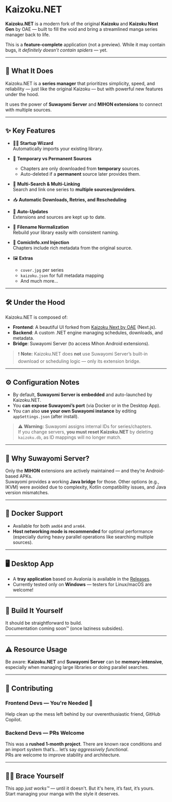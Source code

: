 # Kaizoku.NET

**Kaizoku.NET** is a modern fork of the original **Kaizoku** and **Kaizoku Next Gen** by OAE — built to fill the void and bring a streamlined manga series manager back to life.

This is a **feature-complete** application (not a preview). While it may contain bugs, it *definitely doesn’t contain spiders* — yet.

---

## 🎯 What It Does

Kaizoku.NET is a **series manager** that prioritizes simplicity, speed, and reliability — just like the original Kaizoku — but with powerful new features under the hood.

It uses the power of **Suwayomi Server** and **MIHON extensions** to connect with multiple sources.

---

## ✨ Key Features

- 🧙‍♂️ **Startup Wizard**  
  Automatically imports your existing library.

- 🔁 **Temporary vs Permanent Sources**  
  - Chapters are only downloaded from **temporary** sources.  
  - Auto-deleted if a **permanent** source later provides them.

- 🔎 **Multi-Search & Multi-Linking**  
  Search and link one series to **multiple sources/providers**.

- 📥 **Automatic Downloads, Retries, and Rescheduling**

- 🔄 **Auto-Updates**  
  Extensions and sources are kept up to date.

- 🧹 **Filename Normalization**  
  Rebuild your library easily with consistent naming.

- 🧾 **ComicInfo.xml Injection**  
  Chapters include rich metadata from the original source.

- 🖼️ **Extras**  
  - `cover.jpg` per series  
  - `kaizoku.json` for full metadata mapping  
  - And much more...

---

## 🛠️ Under the Hood

Kaizoku.NET is composed of:

- **Frontend**: A beautiful UI forked from [Kaizoku Next by OAE](https://github.com/oae/kaizoku-next) (Next.js).
- **Backend**: A custom .NET engine managing schedules, downloads, and metadata.
- **Bridge**: Suwayomi Server (to access Mihon Android extensions).

> ❗ **Note:** Kaizoku.NET does **not** use Suwayomi Server’s built-in download or scheduling logic — only its extension bridge.

---

## ⚙️ Configuration Notes

- By default, **Suwayomi Server is embedded** and auto-launched by Kaizoku.NET.
- You **can expose Suwayomi’s port** (via Docker or in the Desktop App).
- You can also **use your own Suwayomi instance** by editing `appSettings.json` (after install).

> ⚠️ **Warning:** Suwayomi assigns internal IDs for series/chapters.  
> If you change servers, **you must reset Kaizoku.NET** by deleting `kaizoku.db`, as ID mappings will no longer match.

---

## 🤔 Why Suwayomi Server?

Only the **MIHON** extensions are actively maintained — and they’re Android-based APKs.  
Suwayomi provides a working **Java bridge** for those. Other options (e.g., IKVM) were avoided due to complexity, Kotlin compatibility issues, and Java version mismatches.

---

## 🐳 Docker Support

- Available for both `amd64` and `arm64`.
- **Host networking mode is recommended** for optimal performance (especially during heavy parallel operations like searching multiple sources).

---

## 🖥️ Desktop App

- A **tray application** based on Avalonia is available in the [Releases](https://github.com/yourrepo/releases).
- Currently tested only on **Windows** — testers for Linux/macOS are welcome!

---

## 🧱 Build It Yourself

It should be straightforward to build.  
Documentation coming soon™ (once laziness subsides).

---

## ⚠️ Resource Usage

Be aware: **Kaizoku.NET** and **Suwayomi Server** can be **memory-intensive**, especially when managing large libraries or doing parallel searches.

---

## 🤝 Contributing

### Frontend Devs — You're Needed 🙏  
Help clean up the mess left behind by our overenthusiastic friend, GitHub Copilot.

### Backend Devs — PRs Welcome  
This was a **rushed 1-month project**. There are known race conditions and an import system that’s... let’s say *aggressively functional*.  
PRs are welcome to improve stability and architecture.

---

## 🏴‍☠️ Brace Yourself

This app *just works™* — until it doesn't. But it's here, it’s fast, it’s yours.  
Start managing your manga with the style it deserves.
